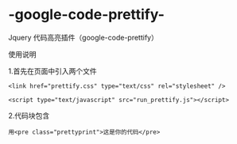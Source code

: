 # -google-code-prettify-
Jquery 代码高亮插件（google-code-prettify）

使用说明

1.首先在页面中引入两个文件

    <link href="prettify.css" type="text/css" rel="stylesheet" />

    <script type="text/javascript" src="run_prettify.js"></script>

2.代码块包含 

    用<pre class="prettyprint">这是你的代码</pre>
